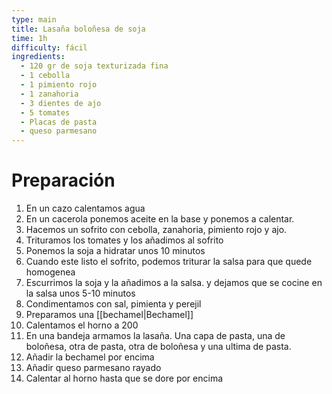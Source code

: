 ```yaml
---
type: main
title: Lasaña boloñesa de soja
time: 1h
difficulty: fácil
ingredients:
  - 120 gr de soja texturizada fina
  - 1 cebolla
  - 1 pimiento rojo
  - 1 zanahoria
  - 3 dientes de ajo
  - 5 tomates
  - Placas de pasta
  - queso parmesano
---
```


# Preparación

1. En un cazo calentamos agua
1. En un cacerola ponemos aceite en la base y ponemos a calentar.
1. Hacemos un sofrito con cebolla, zanahoria, pimiento rojo y ajo.
1. Trituramos los tomates y los añadimos al sofrito
1. Ponemos la soja a hidratar unos 10 minutos
1. Cuando este listo el sofrito, podemos triturar la salsa para que quede homogenea
1. Escurrimos la soja y la añadimos a la salsa. y dejamos que se cocine en la salsa unos 5-10 minutos
1. Condimentamos con sal, pimienta y perejil
1. Preparamos una [[bechamel|Bechamel]]
1. Calentamos el horno a 200
1. En una bandeja armamos la lasaña. Una capa de pasta, una de boloñesa, otra de pasta, otra de boloñesa y una ultima de pasta.
1. Añadir la bechamel por encima
1. Añadir queso parmesano rayado
1. Calentar al horno hasta que se dore por encima
